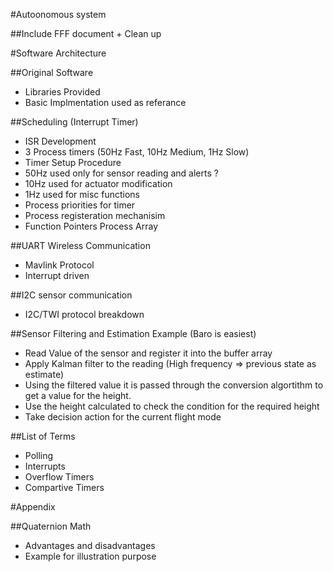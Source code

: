 #Autoonomous system

##Include FFF document + Clean up

#Software Architecture

##Original Software
* Libraries Provided
* Basic Implmentation used as referance

##Scheduling (Interrupt Timer)
* ISR Development
* 3 Process timers (50Hz Fast, 10Hz Medium, 1Hz Slow)
 * Timer Setup Procedure
 * 50Hz used only for sensor reading and alerts ?
 * 10Hz used for actuator modification
 * 1Hz used for misc functions
* Process priorities for timer
* Process registeration mechanisim
* Function Pointers Process Array

##UART Wireless Communication
* Mavlink Protocol
* Interrupt driven

##I2C sensor communication
* I2C/TWI protocol breakdown

##Sensor Filtering and Estimation Example (Baro is easiest)
* Read Value of the sensor and register it into the buffer array
* Apply Kalman filter to the reading (High frequency => previous state as estimate)
* Using the filtered value it is passed through the conversion algortithm to get a value for the height.
* Use the height calculated to check the condition for the required height
* Take decision action for the current flight mode

##List of Terms
* Polling
* Interrupts
* Overflow Timers
* Compartive Timers

#Appendix

##Quaternion Math
* Advantages and disadvantages
* Example for illustration purpose
